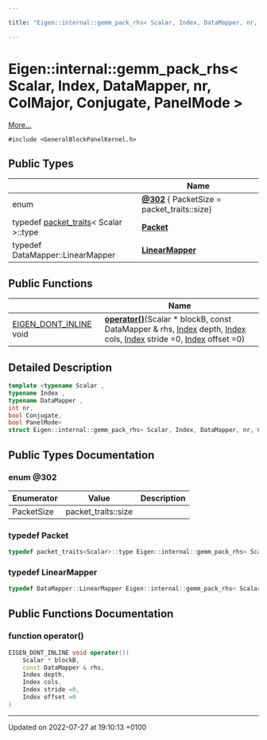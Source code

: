 ```yaml
---

title: "Eigen::internal::gemm_pack_rhs< Scalar, Index, DataMapper, nr, ColMajor, Conjugate, PanelMode >"

---
```


# Eigen::internal::gemm_pack_rhs< Scalar, Index, DataMapper, nr, ColMajor, Conjugate, PanelMode >



 [More...](#detailed-description)


`#include <GeneralBlockPanelKernel.h>`

## Public Types

|                | Name           |
| -------------- | -------------- |
| enum| **[@302](http://example.org/classes/structeigen_1_1internal_1_1gemm__pack__rhs_3_01scalar_00_01index_00_01datamapper_00_01nr_00_01coa362601eadb4c84345b37afcaba09a6d/#enum-@302)** { PacketSize = packet_traits<Scalar>::size} |
| typedef <a href="http://example.org/classes/structeigen_1_1internal_1_1packet__traits/">packet_traits</a>< Scalar >::type | **[Packet](http://example.org/classes/structeigen_1_1internal_1_1gemm__pack__rhs_3_01scalar_00_01index_00_01datamapper_00_01nr_00_01coa362601eadb4c84345b37afcaba09a6d/#typedef-packet)**  |
| typedef DataMapper::LinearMapper | **[LinearMapper](http://example.org/classes/structeigen_1_1internal_1_1gemm__pack__rhs_3_01scalar_00_01index_00_01datamapper_00_01nr_00_01coa362601eadb4c84345b37afcaba09a6d/#typedef-linearmapper)**  |

## Public Functions

|                | Name           |
| -------------- | -------------- |
| <a href="http://example.org/files/macros_8h/#define-eigen-dont-inline">EIGEN_DONT_INLINE</a> void | **[operator()](http://example.org/classes/structeigen_1_1internal_1_1gemm__pack__rhs_3_01scalar_00_01index_00_01datamapper_00_01nr_00_01coa362601eadb4c84345b37afcaba09a6d/#function-operator())**(Scalar * blockB, const DataMapper & rhs, <a href="http://example.org/namespaces/namespaceeigen/#typedef-index">Index</a> depth, <a href="http://example.org/namespaces/namespaceeigen/#typedef-index">Index</a> cols, <a href="http://example.org/namespaces/namespaceeigen/#typedef-index">Index</a> stride =0, <a href="http://example.org/namespaces/namespaceeigen/#typedef-index">Index</a> offset =0) |

## Detailed Description

```cpp
template <typename Scalar ,
typename Index ,
typename DataMapper ,
int nr,
bool Conjugate,
bool PanelMode>
struct Eigen::internal::gemm_pack_rhs< Scalar, Index, DataMapper, nr, ColMajor, Conjugate, PanelMode >;
```

## Public Types Documentation

### enum @302

| Enumerator | Value | Description |
| ---------- | ----- | ----------- |
| PacketSize | packet_traits<Scalar>::size|   |




### typedef Packet

```cpp
typedef packet_traits<Scalar>::type Eigen::internal::gemm_pack_rhs< Scalar, Index, DataMapper, nr, ColMajor, Conjugate, PanelMode >::Packet;
```


### typedef LinearMapper

```cpp
typedef DataMapper::LinearMapper Eigen::internal::gemm_pack_rhs< Scalar, Index, DataMapper, nr, ColMajor, Conjugate, PanelMode >::LinearMapper;
```


## Public Functions Documentation

### function operator()

```cpp
EIGEN_DONT_INLINE void operator()(
    Scalar * blockB,
    const DataMapper & rhs,
    Index depth,
    Index cols,
    Index stride =0,
    Index offset =0
)
```


-------------------------------

Updated on 2022-07-27 at 19:10:13 +0100